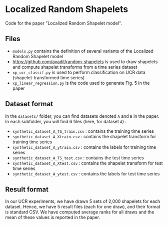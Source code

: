 # Localized Random Shapelets

Code for the paper "Localized Random Shapelet model".

## Files
 
- `models.py` contains the definition of several variants of the Localized Random Shapelet model
- <https://github.com/axadil/random-shapelets> is used to draw shapelets and compute shapelet transforms from a time series dataset
- `xp_ucr_classif.py` is used to perform classification on UCR data (shapelet-transformed time series)
- `xp_linear_regression.py` is the code used to generate Fig. 5 in the paper

## Dataset format

In the `datasets/` folder, you can find datasets denoted `A` and `B` in the paper.
In each subfolder, you will find 6 files (here, for dataset `A`) :

- `synthetic_dataset_A_TS_train.csv` : contains the training time series
- `synthetic_dataset_A_Xtrain.csv` : contains the shapelet transform for training time series
- `synthetic_dataset_A_ytrain.csv` : contains the labels for training time series
- `synthetic_dataset_A_TS_test.csv` : contains the test time series
- `synthetic_dataset_A_Xtest.csv` : contains the shapelet transform for test time series
- `synthetic_dataset_A_ytest.csv` : contains the labels for test time series

## Result format

In our UCR experiments, we have drawn 5 sets of 2,000 shapelets for each dataset.
Hence, we have 5 result files (each for one draw), and their format is standard CSV.
We have computed average ranks for all draws and the mean of these values is reported in the paper. 

